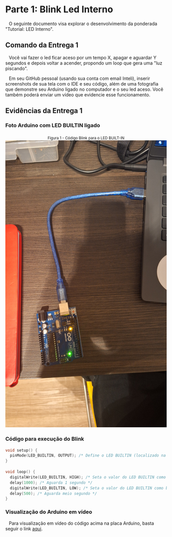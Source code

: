 # Parte 1: Blink Led Interno

&ensp; O seguinte documento visa explorar o desenvolvimento da ponderada "Tutorial: LED Interno".

## Comando da Entrega 1

&ensp; Você vai fazer o led ficar aceso por um tempo X, apagar e aguardar Y segundos e depois voltar a acender, propondo um loop que gera uma "luz piscando".

&ensp; Em seu GitHub pessoal (usando sua conta com email Inteli), inserir screenshots de sua tela com o IDE e seu código, além de uma fotografia que demonstre seu Arduino ligado no computador e o seu led aceso. Você também poderá enviar um vídeo que evidencie esse funcionamento.

## Evidências da Entrega 1

### Foto Arduino com LED BUILTIN ligado
<div align="center">
  <sub>Figura 1 - Código Blink para o LED BUILT-IN</sub>
  
  <br>
  <img src="../parte_1/assets_p1/blink_builtin.jpg" alt="Blink LED Built-in"> <br>

</div>

### Código para execução do Blink

```ino
void setup() {
  pinMode(LED_BUILTIN, OUTPUT); /* Define o LED BUILTIN (localizado na identificação L do Arduino) como OUTPUT */
}

void loop() {
  digitalWrite(LED_BUILTIN, HIGH); /* Seta o valor do LED BUILTIN como alto, ligando o LED embedado */
  delay(1000); /* Aguarda 1 segundo */ 
  digitalWrite(LED_BUILTIN, LOW); /* Seta o valor do LED BUILTIN como baixo, desligando o LED embedado */
  delay(500); /* Aguarda meio segundo */
}
```

### Visualização do Arduino em vídeo

&ensp; Para visualização em vídeo do código acima na placa Arduino, basta seguir o link [aqui](https://drive.google.com/file/d/1k8TcuPOadSWu_uZL7qCvDsRoZUUy4Fez/view?usp=sharing).